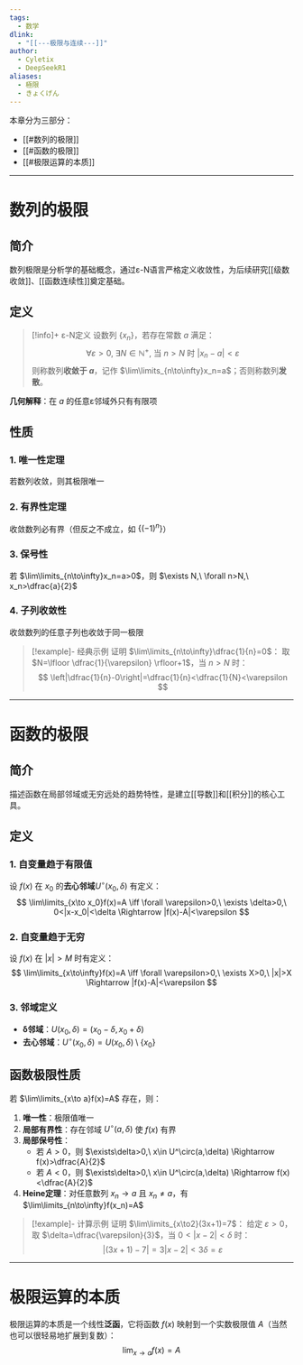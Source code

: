 ```yaml
---
tags:
  - 数学
dlink:
  - "[[---极限与连续---]]"
author:
  - Cyletix
  - DeepSeekR1
aliases:
  - 極限
  - きょくげん
---
```

本章分为三部分：
- [[#数列的极限]]
- [[#函数的极限]]
- [[#极限运算的本质]]

---
# 数列的极限
## 简介
数列极限是分析学的基础概念，通过ε-N语言严格定义收敛性，为后续研究[[级数收敛]]、[[函数连续性]]奠定基础。
## 定义
>[!info]+ ε-N定义 
>设数列 $\{x_n\}$，若存在常数 $a$ 满足：
> $$ \forall \varepsilon>0,\ \exists N\in\mathbb{N}^+,\ \text{当}\ n>N\ \text{时}\ |x_n-a|<\varepsilon $$
>则称数列**收敛于 $a$**，记作 $\lim\limits_{n\to\infty}x_n=a$；否则称数列**发散**。

**几何解释**：在 $a$ 的任意ε邻域外只有有限项

## 性质
### 1. 唯一性定理
若数列收敛，则其极限唯一

### 2. 有界性定理
收敛数列必有界（但反之不成立，如 $\{(-1)^n\}$）

### 3. 保号性
若 $\lim\limits_{n\to\infty}x_n=a>0$，则 $\exists N,\ \forall n>N,\ x_n>\dfrac{a}{2}$

### 4. 子列收敛性
收敛数列的任意子列也收敛于同一极限

>[!example]- 经典示例
>证明 $\lim\limits_{n\to\infty}\dfrac{1}{n}=0$：
>取 $N=\lfloor \dfrac{1}{\varepsilon} \rfloor+1$，当 $n>N$ 时：
> $$ \left|\dfrac{1}{n}-0\right|=\dfrac{1}{n}<\dfrac{1}{N}<\varepsilon $$

---

# 函数的极限

## 简介
描述函数在局部邻域或无穷远处的趋势特性，是建立[[导数]]和[[积分]]的核心工具。

## 定义

### 1. 自变量趋于有限值
设 $f(x)$ 在 $x_0$ 的**去心邻域**$U^\circ(x_0,\delta)$ 有定义：
$$ \lim\limits_{x\to x_0}f(x)=A \iff \forall \varepsilon>0,\ \exists \delta>0,\ 0<|x-x_0|<\delta \Rightarrow |f(x)-A|<\varepsilon $$

### 2. 自变量趋于无穷
设 $f(x)$ 在 $|x|>M$ 时有定义：
$$ \lim\limits_{x\to\infty}f(x)=A \iff \forall \varepsilon>0,\ \exists X>0,\ |x|>X \Rightarrow |f(x)-A|<\varepsilon $$

### 3. 邻域定义
- **δ邻域**：$U(x_0,\delta)=(x_0-\delta,x_0+\delta)$
- **去心邻域**：$U^\circ(x_0,\delta)=U(x_0,\delta)\setminus\{x_0\}$

## 函数极限性质
若 $\lim\limits_{x\to a}f(x)=A$ 存在，则：
1. **唯一性**：极限值唯一
2. **局部有界性**：存在邻域 $U^\circ(a,\delta)$ 使 $f(x)$ 有界
3. **局部保号性**：
   - 若 $A>0$，则 $\exists\delta>0,\ x\in U^\circ(a,\delta) \Rightarrow f(x)>\dfrac{A}{2}$
   - 若 $A<0$，则 $\exists\delta>0,\ x\in U^\circ(a,\delta) \Rightarrow f(x)<\dfrac{A}{2}$
4. **Heine定理**：对任意数列 $x_n\to a$ 且 $x_n\neq a$，有 $\lim\limits_{n\to\infty}f(x_n)=A$

>[!example]- 计算示例
>证明 $\lim\limits_{x\to2}(3x+1)=7$：
>给定 $\varepsilon>0$，取 $\delta=\dfrac{\varepsilon}{3}$，当 $0<|x-2|<\delta$ 时：
> $$ |(3x+1)-7|=3|x-2|<3\delta=\varepsilon $$


---
# 极限运算的本质
极限运算的本质是一个线性**泛函**，它将函数 $f(x)$ 映射到一个实数极限值 $A$（当然也可以很轻易地扩展到复数）：
$$
\lim_{x \to a} f(x) = A
$$
